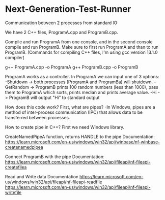 # Next-Generation-Test-Runner
Communication between 2 processes from standard IO

We have 2 C++ files, ProgramA.cpp and ProgramB.cpp.

Compile and run ProgramA from one console, and in the second console compile and run ProgramB.
Make sure to first run ProgramA and than to run ProgramB.
(Commands for compiling C++ files, I'm using gcc version 13.1.0 compiler)

g++ ProgramA.cpp -o ProgramA
g++ ProgramB.cpp -o ProgramB

ProgramA works as a controller. In ProgramA we can input one of 3 options:
-Shutdown -> both processes (ProgramA and ProgramBa) will shutdown.
-GetRandom -> ProgramB prints 100 random numbers (less than 1000), pass them to ProgramA which sorts, prints median and prints average value.
-Hi -> ProgramB will output "Hi" to standard output

How does this code work?
First, what are pipes?
-In Windows, pipes are a method of inter-process communication (IPC) that allows data to be transferred between processes.

How to create pipe in C++?
First we need Windows library.

CreateNamedPipeA function, returns HANDLE to the pipe
Documentation:
https://learn.microsoft.com/en-us/windows/win32/api/winbase/nf-winbase-createnamedpipea

Connect ProgramB with the pipe
Documentation:
https://learn.microsoft.com/en-us/windows/win32/api/fileapi/nf-fileapi-createfilea

Read and Write data
Documentation
https://learn.microsoft.com/en-us/windows/win32/api/fileapi/nf-fileapi-readfile
https://learn.microsoft.com/en-us/windows/win32/api/fileapi/nf-fileapi-writefile


